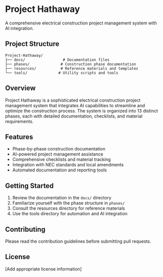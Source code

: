 # Project Hathaway

A comprehensive electrical construction project management system with AI integration.

## Project Structure

```
Project-Hathaway/
├── docs/                 # Documentation files
├── phases/              # Construction phase documentation
├── resources/           # Reference materials and templates
└── tools/              # Utility scripts and tools
```

## Overview

Project Hathaway is a sophisticated electrical construction project management system that integrates AI capabilities to streamline and optimize the construction process. The system is organized into 13 distinct phases, each with detailed documentation, checklists, and material requirements.

## Features

- Phase-by-phase construction documentation
- AI-powered project management assistance
- Comprehensive checklists and material tracking
- Integration with NEC standards and local amendments
- Automated documentation and reporting tools

## Getting Started

1. Review the documentation in the `docs/` directory
2. Familiarize yourself with the phase structure in `phases/`
3. Consult the resources directory for reference materials
4. Use the tools directory for automation and AI integration

## Contributing

Please read the contribution guidelines before submitting pull requests.

## License

[Add appropriate license information] 